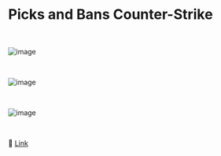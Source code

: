 # Picks and Bans Counter-Strike

<br>

![image](https://user-images.githubusercontent.com/109248116/229386767-f9aa22af-6e4c-407d-bf65-f8921216e396.png)

<br>

![image](https://user-images.githubusercontent.com/109248116/229386780-0a1c6273-436c-43dd-a2ec-d3ab364ceedd.png)

<br>

![image](https://user-images.githubusercontent.com/109248116/229386798-8cc5544f-b146-4b50-901f-91687ccbde48.png)

<br>

🔗 [Link](https://gabrielzolk.github.io/CsPicksN-Bans/)
